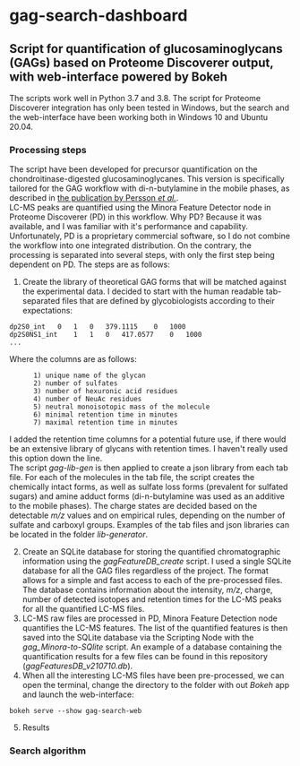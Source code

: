 # gag-search-dashboard
## Script for quantification of glucosaminoglycans (GAGs) based on Proteome Discoverer output, with web-interface powered by Bokeh

The scripts work well in Python 3.7 and 3.8. The script for Proteome Discoverer integration has only been tested in Windows, but the search and the web-interface have been working both in Windows 10 and Ubuntu 20.04.

### Processing steps

The script have been developed for precursor quantification on the chondroitinase-digested glucosaminoglycanes. This version is specifically tailored for the GAG workflow with di-n-butylamine in the mobile phases, as described in [the publication by Persson *et al.*](https://www.nature.com/articles/s41598-020-60526-0).<br>
LC-MS peaks are quantified using the Minora Feature Detector node in Proteome Discoverer (PD) in this workflow. Why PD? Because it was available, and I was familiar with it's performance and capability. Unfortunately, PD is a proprietary commercial software, so I do not combine the workflow into one integrated distribution. On the contrary, the processing is separated into several steps, with only the first step being dependent on PD. The steps are as follows:

1. Create the library of theoretical GAG forms that will be matched against the experimental data. I decided to start with the human readable tab-separated files that are defined by glycobiologists according to their expectations:
```
dp2S0_int	0	1	0	379.1115	0	1000
dp2S0NS1_int	1	1	0	417.0577	0	1000
...
```
Where the columns are as follows:
```
      1) unique name of the glycan
      2) number of sulfates
      3) number of hexuronic acid residues
      4) number of NeuAc residues
      5) neutral monoisotopic mass of the molecule
      6) minimal retention time in minutes
      7) maximal retention time in minutes
```

I added the retention time columns for a potential future use, if there would be an extensive library of glycans with retention times. I haven't really used this option down the line.<br>
The script *gag-lib-gen* is then applied to create a json library from each tab file. For each of the molecules in the tab file, the script creates the chemically intact forms, as well as sulfate loss forms (prevalent for sulfated sugars) and amine adduct forms (di-n-butylamine was used as an additive to the mobile phases). The charge states are decided based on the detectable *m/z* values and on empirical rules, depending on the number of sulfate and carboxyl groups. Examples of the tab files and json libraries can be located in the folder *lib-generator*.<br>

2. Create an SQLite database for storing the quantified chromatographic information using the *gagFeatureDB_create* script. I used a single SQLite database for all the GAG files regardless of the project. The format allows for a simple and fast access to each of the pre-processed files. The database contains information about the intensity, *m/z*, charge, number of detected isotopes and retention times for the LC-MS peaks for all the quantified LC-MS files.<br>
3. LC-MS raw files are processed in PD, Minora Feature Detection node quantifies the LC-MS features. The list of the quantified features is then saved into the SQLite database via the Scripting Node with the *gag_Minora-to-SQlite* script. An example of a database containing the quantification results for a few files can be found in this repository (*gagFeaturesDB_v210710.db*).<br>
4. When all the interesting LC-MS files have been pre-processed, we can open the terminal, change the directory to the folder with out *Bokeh* app and launch the web-interface: 
```
bokeh serve --show gag-search-web
```


5. Results

### Search algorithm

